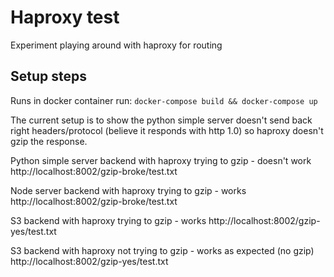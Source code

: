 # Haproxy test

Experiment playing around with haproxy for routing

## Setup steps

Runs in docker container run:
`docker-compose build && docker-compose up`

The current setup is to show the python simple server doesn't send back right headers/protocol (believe it responds with http 1.0) so haproxy doesn't gzip the response.

Python simple server backend with haproxy trying to gzip - doesn't work
http://localhost:8002/gzip-broke/test.txt

Node server backend with haproxy trying to gzip - works
http://localhost:8002/gzip-broke/test.txt

S3 backend with haproxy trying to gzip - works
http://localhost:8002/gzip-yes/test.txt

S3 backend with haproxy not trying to gzip - works as expected (no gzip)
http://localhost:8002/gzip-yes/test.txt
